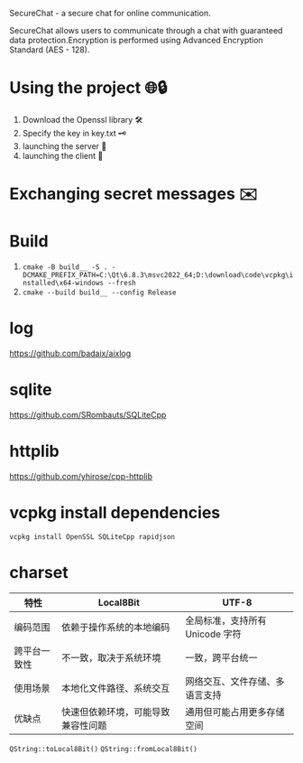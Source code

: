 SecureChat - a secure chat for online communication.

SecureChat allows users to communicate through a chat with guaranteed data protection.Encryption is performed using Advanced Encryption Standard (AES - 128).

# Using the project 🌐🔒
1. Download the Openssl library 🛠️
2. Specify the key in key.txt 🗝️
3. launching the server 🚀
4. launching the client 🚀
   
# Exchanging secret messages ✉️

# Build
1. `cmake -B build__ -S . -DCMAKE_PREFIX_PATH=C:\Qt\6.8.3\msvc2022_64;D:\download\code\vcpkg\installed\x64-windows --fresh`
2. `cmake --build build__ --config Release`

# log
https://github.com/badaix/aixlog

# sqlite
https://github.com/SRombauts/SQLiteCpp

# httplib
https://github.com/yhirose/cpp-httplib

# vcpkg install dependencies
`vcpkg install OpenSSL SQLiteCpp rapidjson`

# charset
特性|Local8Bit|UTF-8
|---------|---------|---------|
编码范围|依赖于操作系统的本地编码|全局标准，支持所有 Unicode 字符
跨平台一致性|不一致，取决于系统环境|一致，跨平台统一
使用场景|本地化文件路径、系统交互|网络交互、文件存储、多语言支持
优缺点|快速但依赖环境，可能导致兼容性问题|通用但可能占用更多存储空间
`QString::toLocal8Bit()`
`QString::fromLocal8Bit()`